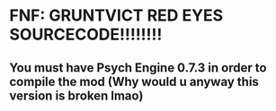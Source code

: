 # FNF: GRUNTVICT RED EYES SOURCECODE‼️‼️‼️‼️
## You must have Psych Engine 0.7.3 in order to compile the mod (Why would u anyway this version is broken lmao)
